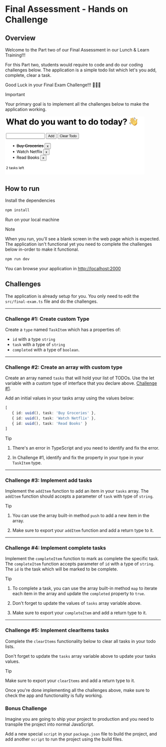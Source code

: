 # Final Assessment - Hands on Challenge

## Overview

Welcome to the Part two of our Final Assessment in our Lunch & Learn Training!!!

For this Part two, students would require to code and do our coding challenges below. The application is a simple todo list which let's you add, complete, clear a task.

Good Luck in your Final Exam Challenge!!! 🥳🎉🍾

> [!IMPORTANT]
> Your primary goal is to implement all the challenges below to make the application working.

<img src="./assets/1.png" width='450' alt='project' />

## How to run

Install the dependencies

```sh
npm install
```

Run on your local machine

> [!NOTE]
> When you run, you'll see a blank screen in the web page which is expected. The application isn't functional yet you need to complete the challenges below in-order to make it functional.

```sh
npm run dev
```

You can browse your application in <http://localhost:2000>

## Challenges

The application is already setup for you. You only need to edit the `src/final-exam.ts` file and do the challenges.

****

### Challenge #1: Create custom Type

Create a `type` named `TaskItem` which has a properties of:

- `id` with a type `string`
- `task` with a type of `string`
- `completed` with a type of `boolean`.

****

### Challenge #2: Create an array with custom type

Create an array named `tasks` that will hold your list of TODOs. Use the let variable with a custom type of interface that you declare above. [Challenge #1](Challenge-#1:-Create-an-Interface).

Add an initial values in your tasks array using the values below:

```typescript
[
   { id: uuid(), task: 'Buy Groceries' },
   { id: uuid(), task: 'Watch Netflix' },
   { id: uuid(), task: 'Read Books' }
]
```

> [!TIP]
>
> 1. There's an error in TypeScript and you need to identify and fix the error.
>
> 1. In Challenge #1, identify and fix the property in your type in your `TaskItem` type.

****

### Challenge #3: Implement add tasks

Implement the `addItem` function to add an item in your `tasks` array. The `addItem` function should accepts a parameter of `task` with type of `string`.

> [!TIP]
>
> 1. You can use the array built-in method `push` to add a new item in the array.
>
> 1. Make sure to export your `addItem` function and add a return type to it.

****

### Challenge #4: Implement complete tasks

Implement the `completeItem` function to mark as complete the specific task. The `completeItem` function accepts parameter of `id` with a type of `string`. The `id` is the task which will be marked to be complete.

> [!TIP]
>
> 1. To complete a task, you can use the array built-in method `map` to iterate each item in the array and update the `completed` property to `true`.
>
> 1. Don't forget to update the values of `tasks` array variable above.
>
> 1. Make sure to export your `completeItem` and add a return type to it.

****

### Challenge #5: Implement clearItems tasks

Complete the `clearItems` functionality below to clear all tasks in your todo lists.

Don't forget to update the `tasks` array variable above to update your tasks values.

> [!TIP]
> Make sure to export your `clearItems` and add a return type to it.

Once you're done implementing all the challenges above, make sure to check the app and functionality is fully working.

### Bonus Challenge

Imagine you are going to ship your project to production and you need to transpile the project into normal JavaScript.

Add a new special `script` in your `package.json` file to build the project, and add another `script` to run the project using the build files.
